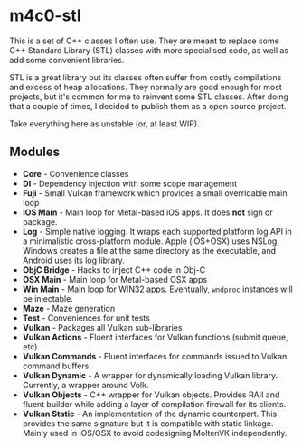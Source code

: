 # m4c0-stl

This is a set of C++ classes I often use. They are meant to replace some C++
Standard Library (STL) classes with more specialised code, as well as add some
convenient libraries.

STL is a great library but its classes often suffer from costly compilations
and excess of heap allocations. They normally are good enough for most
projects, but it's common for me to reinvent some STL classes. After doing that
a couple of times, I decided to publish them as a open source project.

Take everything here as unstable (or, at least WIP).

## Modules

* **Core** - Convenience classes
* **DI** - Dependency injection with some scope management
* **Fuji** - Small Vulkan framework which provides a small overridable main 
  loop
* **iOS Main** - Main loop for Metal-based iOS apps. It does **not** sign or
  package.
* **Log** - Simple native logging. It wraps each supported platform log API in
  a minimalistic cross-platform module. Apple (iOS+OSX) uses NSLog, Windows 
  creates a file at the same directory as the executable, and Android uses its
  log library.
* **ObjC Bridge** - Hacks to inject C++ code in Obj-C
* **OSX Main** - Main loop for Metal-based OSX apps
* **Win Main** - Main loop for WIN32 apps. Eventually, `wndproc` instances will
  be injectable.
* **Maze** - Maze generation
* **Test** - Conveniences for unit tests
* **Vulkan** - Packages all Vulkan sub-libraries
* **Vulkan Actions** - Fluent interfaces for Vulkan functions (submit queue,
  etc)
* **Vulkan Commands** - Fluent interfaces for commands issued to Vulkan command
  buffers.
* **Vulkan Dynamic** - A wrapper for dynamically loading Vulkan library.
  Currently, a wrapper around Volk.
* **Vulkan Objects** - C++ wrapper for Vulkan objects. Provides RAII and fluent
  builder while adding a layer of compilation firewall for its clients.
* **Vulkan Static** - An implementation of the dynamic counterpart. This
  provides the same signature but it is compatible with static linkage. Mainly
  used in iOS/OSX to avoid codesigning MoltenVK independently.

